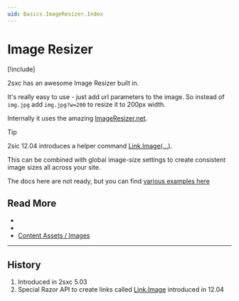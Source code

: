 ```yaml
---
uid: Basics.ImageResizer.Index
---
```


# Image Resizer

[!include[](~/basics/stack/_shared-float-summary.md)]
<style>  .context-box-summary .image-resizer    { visibility: visible; } </style>

2sxc has an awesome Image Resizer built in. 

It's really easy to use - just add url parameters to the image. So instead of `img.jpg` add `img.jpg?w=200` to resize it to 200px width. 

Internally it uses the amazing [ImageResizer.net](https://imageresizing.net/).

> [!TIP]
> 2sic 12.04 introduces a helper command [Link.Image(...)](xref:NetCode.DynamicCode.Objects.Link.Image).
> 
> This can be combined with global image-size settings to create consistent image sizes all across your site. 

The docs here are not ready, but you can find [various examples here](https://2sxc.org/learn-extensions/ImageResizer)



## Read More

* [](xref:Basics.App.FolderStructure)
* [](xref:Basics.App.Assets)
* [Content Assets / Images](xref:Basics.Content.Assets)

---

## History

1. Introduced in 2sxc 5.03
1. Special Razor API to create links called [Link.Image](xref:NetCode.DynamicCode.Objects.Link.Image) introduced in 12.04